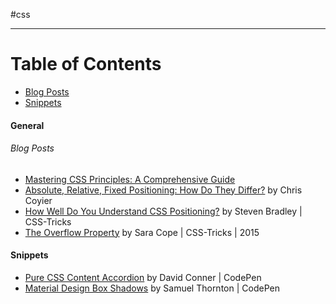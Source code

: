 #css

___

# Table of Contents

* [Blog Posts](https://github.com/acomito/Great-Links#1-css)
* [Snippets](https://github.com/acomito/Great-Links#2-javascript)





#### General

###### Blog Posts
* [Mastering CSS Principles: A Comprehensive Guide](https://www.smashingmagazine.com/mastering-css-principles-comprehensive-reference-guide/)
* [Absolute, Relative, Fixed Positioning: How Do They Differ?](https://css-tricks.com/absolute-relative-fixed-positioining-how-do-they-differ/) by Chris Coyier
* [How Well Do You Understand CSS Positioning?](http://vanseodesign.com/css/css-positioning/) by Steven Bradley | CSS-Tricks
* [The Overflow Property](https://css-tricks.com/almanac/properties/o/overflow/) by Sara Cope | CSS-Tricks | 2015

#### Snippets

* [Pure CSS Content Accordion](http://codepen.io/davidicus/pen/LEBbLX) by David Conner | CodePen
* [Material Design Box Shadows](https://codepen.io/sdthornton/pen/wBZdXq) by Samuel Thornton | CodePen


